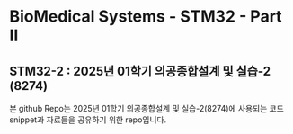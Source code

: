 # BioMedical Systems - STM32 - Part II 
## STM32-2 : 2025년 01학기 의공종합설계 및 실습-2 (8274)
본 github Repo는 2025년 01학기 의공종합설계 및 실습-2(8274)에 사용되는 
  코드 snippet과 자료들을 공유하기 위한 repo입니다. 


